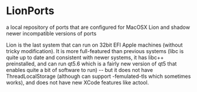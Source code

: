 # LionPorts
a local repository of ports that are configured for MacOSX Lion and shadow newer incompatible versions of ports 

Lion is the last system that can run on 32bit EFI Apple machines (without tricky modification). It is more full-featured than previous systems (libc is quite up to date and consistent with newer systems, it has libc++ preinstalled, and can run qt5.6 which is a fairly new version of qt5 that enables quite a bit of software to run) -- but it does not have ThreadLocalStorage (although can support -femulated-tls which sometimes works), and does not have new XCode features like actool.
